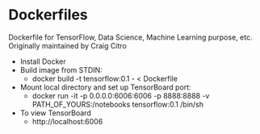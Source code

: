 # Dockerfiles
Dockerfile for TensorFlow, Data Science, Machine Learning purpose, etc. Originally maintained by Craig Citro
* Install Docker
* Build image from STDIN: 
  * docker build -t tensorflow:0.1 - < Dockerfile
* Mount local directory and set up TensorBoard port: 
  * docker run -it -p 0.0.0.0:6006:6006 -p 8888:8888  -v PATH_OF_YOURS:/notebooks tensorflow:0.1 /bin/sh
* To view TensorBoard
  * http://localhost:6006
